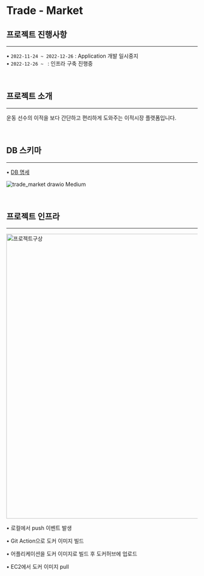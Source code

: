 # Trade - Market

## 프로젝트 진행사항

---

• `2022-11-24 ~ 2022-12-26` : Application 개발 일시중지<br>
• `2022-12-26 ~ ` : 인프라 구축 진행중

<br>

## 프로젝트 소개

---

운동 선수의 이적을 보다 간단하고 편리하게 도와주는 이적시장 플랫폼입니다.

<br>

## DB 스키마

---

• <a href="https://gilbert9172.github.io/project/2022/11/19/Project-DB%EC%84%A4%EA%B3%84/" target="_blank">DB 명세</a>

![trade_market drawio Medium](https://user-images.githubusercontent.com/83274792/208341500-d0a1ec50-60d3-49c8-98e2-dcdd2c879cc9.png)


<br>

## 프로젝트 인프라

---

<img width="750" alt="프로젝트구상" src="https://user-images.githubusercontent.com/83274792/208341080-d7daf44f-09c6-4afc-bcdd-6de727ba6afe.png">

• 로컬에서 push 이벤트 발생

• Git Action으로 도커 이미지 빌드

• 어플리케이션을 도커 이미지로 빌드 후 도커허브에 업로드

• EC2에서 도커 이미지 pull